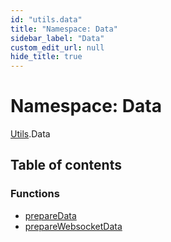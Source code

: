 ```yaml
---
id: "utils.data"
title: "Namespace: Data"
sidebar_label: "Data"
custom_edit_url: null
hide_title: true
---
```


# Namespace: Data

[Utils](utils.md).Data

## Table of contents

### Functions

- [prepareData](../functions/utils.data.preparedata.md)
- [prepareWebsocketData](../functions/utils.data.preparewebsocketdata.md)
